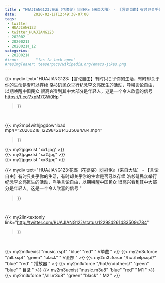 ```yaml
---
title : "HUAJIANG123:花溪（花婆娑）🇨🇦HK✊（来自大陆） - 【言论自由】有时只关乎你的生活，有时却关乎你的生命是否可以存续  洛杉矶民众举行纪念李文亮医生的活动，呼唤言论自由，以期唤醒中国民众  很高兴看到其中大部分是年轻人，这是一个令人欣喜的信号 "
date:        2020-02-18T12:49:38-07:00
tags:
 - twitter
 - HUAJIANG123
 - twitter_HUAJIANG123
 - 202002
 - 20200218
 - 20200218_12
categories:
 - 20200218
#icon:        "fas fa-lock-open"
#resImgTeaser: teaserpics/wikipedia.org/emacs-jokes.png
---
```


{{< mydiv text="HUAJIANG123:【言论自由】有时只关乎你的生活，有时却关乎你的生命是否可以存续  洛杉矶民众举行纪念李文亮医生的活动，呼唤言论自由，以期唤醒中国民众  很高兴看到其中大部分是年轻人，这是一个令人欣喜的信号 https://t.co/7xpM7GW0Np "
>}}
<br>


{{< my2mp4withjpgdownload mp4="20200218_1229842614335094784.mp4"
>}}

{{< my2jpgexist "xx1.jpg" >}}<br>
{{< my2jpgexist "xx2.jpg" >}}<br>
{{< my2jpgexist "xx3.jpg" >}}<br>



{{< mydiv text="HUAJIANG123:花溪（花婆娑）🇨🇦HK✊（来自大陆） - 【言论自由】有时只关乎你的生活，有时却关乎你的生命是否可以存续  洛杉矶民众举行纪念李文亮医生的活动，呼唤言论自由，以期唤醒中国民众  很高兴看到其中大部分是年轻人，这是一个令人欣喜的信号 "
>}}
<br>

{{< my2linktextonly link="http://twitter.com/HUAJIANG123/status/1229842614335094784"
>}}


<br>

{{< my2m3uexist "music.xspf"        "blue"   "red"    " V单曲 " >}} {{< my2m3uforce "/all.xspf"         "green"  "black"  " V全部 " >}} {{< my2m3uforce "/hot/helpxspf/"    "blue"   "red"    " 播放器 " >}} {{< my2m3uforce "/hot/endothers/"   "green"  "blue"   " 目录 " >}} {{< my2m3uexist "music.m3u8"        "blue"   "red"    " M1 " >}} {{< my2m3uforce "/all.m3u8"         "green"  "black"  " M2 " >}} 

